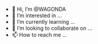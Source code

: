 - 👋 Hi, I’m @WAGONDA
- 👀 I’m interested in ...
- 🌱 I’m currently learning ...
- 💞️ I’m looking to collaborate on ...
- 📫 How to reach me ...

<!---
WAGONDA/WAGONDA is a ✨ special ✨ repository because its `README.md` (this file) appears on your GitHub profile.
You can click the Preview link to take a look at your changes.
--->
